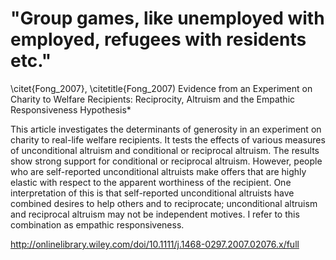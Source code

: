 # "Group games, like unemployed with employed, refugees with residents etc."
\citet{Fong_2007}, \citetitle{Fong_2007)
Evidence from an Experiment on Charity to Welfare Recipients: Reciprocity, Altruism and the Empathic Responsiveness Hypothesis*

This article investigates the determinants of generosity in an experiment on charity to real-life welfare recipients. It tests the effects of various measures of unconditional altruism and conditional or reciprocal altruism. The results show strong support for conditional or reciprocal altruism. However, people who are self-reported unconditional altruists make offers that are highly elastic with respect to the apparent worthiness of the recipient. One interpretation of this is that self-reported unconditional altruists have combined desires to help others and to reciprocate; unconditional altruism and reciprocal altruism may not be independent motives. I refer to this combination as empathic responsiveness.

http://onlinelibrary.wiley.com/doi/10.1111/j.1468-0297.2007.02076.x/full